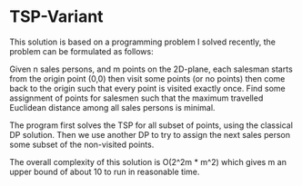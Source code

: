 # TSP-Variant
This solution is based on a programming problem I solved recently, the problem can be formulated as follows:

Given n sales persons, and m points on the 2D-plane, each salesman starts from the origin point (0,0) then visit some points (or no points) then come back to the origin such that every point is visited exactly once. Find some assignment of points for salesmen such that the maximum travelled Euclidean distance among all sales persons is minimal.

The program first solves the TSP for all subset of points, using the classical DP solution. Then we use another DP to try to assign the next sales person some subset of the non-visited points.

The overall complexity of this solution is O(2^2m * m^2) which gives m an upper bound of about 10 to run in reasonable time.
